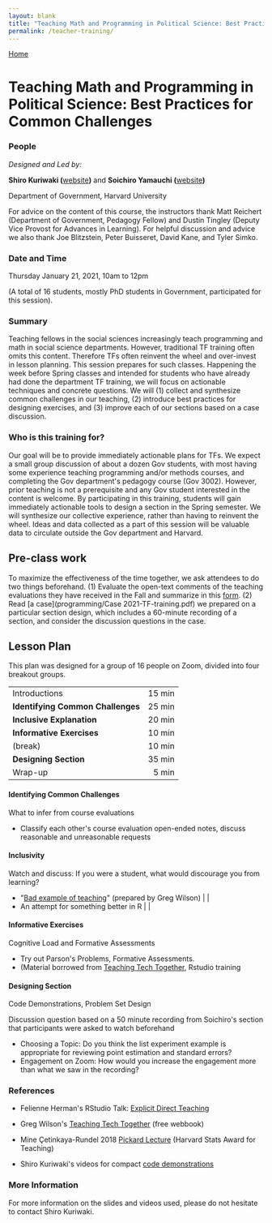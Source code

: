 ```yaml
---
layout: blank
title: "Teaching Math and Programming in Political Science: Best Practices for Common Challenges"
permalink: /teacher-training/
---
```


<a href="/">Home</a>

# Teaching Math and Programming in Political Science: Best Practices for Common Challenges

### People

*Designed and Led by:*

**Shiro Kuriwaki (**[website](www.shirokuriwaki.com)**)** and **Soichiro Yamauchi (**[website](https://soichiroy.github.io/)**)**

Department of Government, Harvard University

For advice on the content of this course, the instructors thank Matt Reichert (Department of Government, Pedagogy Fellow) and Dustin Tingley (Deputy Vice Provost for Advances in Learning). For helpful discussion and advice we also thank Joe Blitzstein, Peter Buisseret, David Kane, and Tyler Simko.

### Date and Time

Thursday January 21, 2021, 10am to 12pm

(A total of 16 students, mostly PhD students in Government, participated for this session).

### Summary

Teaching fellows in the social sciences increasingly teach programming and math in social science departments. However, traditional TF training often omits this content. Therefore TFs often reinvent the wheel and over-invest in lesson planning. This session prepares for such classes. Happening the week before Spring classes and intended for students who have already had done the department TF training, we will focus on actionable techniques and concrete questions. We will (1) collect and synthesize common challenges in our teaching, (2) introduce best practices for designing exercises, and (3) improve each of our sections based on a case discussion.

### Who is this training for?

Our goal will be to provide immediately actionable plans for TFs. We expect a small group discussion of about a dozen Gov students, with most having some experience teaching programming and/or methods courses, and completing the Gov department's pedagogy course (Gov 3002). However, prior teaching is not a prerequisite and any Gov student interested in the content is welcome. By participating in this training, students will gain immediately actionable tools to design a section in the Spring semester. We will synthesize our collective experience, rather than having to reinvent the wheel. Ideas and data collected as a part of this session will be valuable data to circulate outside the Gov department and Harvard.

## Pre-class work

To maximize the effectiveness of the time together, we ask attendees to do two things beforehand. (1) Evaluate the open-text comments of the teaching evaluations they have received in the Fall and summarize in this [form](https://harvard.az1.qualtrics.com/jfe/form/SV_b4bULum8ZNhVLRc). (2) Read [a case](programming/Case 2021-TF-training.pdf) we prepared on a particular section design, which includes a 60-minute recording of a section, and consider the discussion questions in the case.

## Lesson Plan

This plan was designed for a group of 16 people on Zoom, divided into four breakout groups.

|                                 |        |
|:--------------------------------|-------:|
| Introductions                   | 15 min |
| **Identifying Common Challenges** | 25 min |
| **Inclusive Explanation**       | 20 min |
| **Informative Exercises**       | 10 min |
| (break)                         | 10 min |
| **Designing Section**           | 35 min |
| Wrap-up                         | 5 min  |


#### Identifying Common Challenges

What to infer from course evaluations


- Classify each other's course evaluation open-ended notes, discuss reasonable and unreasonable requests


#### Inclusivity

Watch and discuss: If you were a student, what would discourage you from learning?

-   "[Bad example of teaching](https://www.youtube.com/watch?v=-ApVt04rB4U)" (prepared by Greg Wilson)                                                                      |      |
-   An attempt for something better in R                                                                                                                                    |      |

#### Informative Exercises

Cognitive Load and Formative Assessments

- Try out Parson's Problems, Formative Assessments. 
- (Material borrowed from [Teaching Tech Together](https://teachtogether.tech/en/index.html#s:exercises), Rstudio training

#### Designing Section

Code Demonstrations, Problem Set Design

Discussion question based on a 50 minute recording from Soichiro's section that participants were asked to watch beforehand 

-   Choosing a Topic: Do you think the list experiment example is appropriate for reviewing point estimation and standard errors?
-   Engagement on Zoom: How would you increase the engagement more than what we saw in the recording?


### References

-   Felienne Herman's RStudio Talk: [Explicit Direct Teaching](https://rstudio.com/resources/rstudioconf-2019/explicit-direct-instruction-in-programming-education)

-   Greg Wilson's [Teaching Tech Together](https://teachtogether.tech/en/index.html) (free webbook)

-   Mine Çetinkaya-Rundel 2018 [Pickard Lecture](https://youtu.be/RsVOrpXAPXo) (Harvard Stats Award for Teaching)

-   Shiro Kuriwaki's videos for compact [code demonstrations](https://www.shirokuriwaki.com/screencasts/)

### More Information

For more information on the slides and videos used, please do not hesitate to contact Shiro Kuriwaki.
